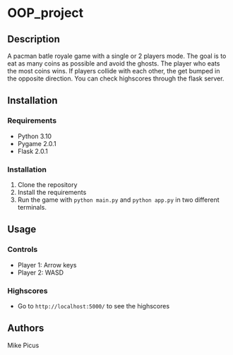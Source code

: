 # OOP_project 

## Description

A pacman batle royale game with a single or 2 players mode. The goal is to eat as many coins as possible and avoid the ghosts. The player who eats the most coins wins. If players collide with each other, the get bumped in the opposite direction. You can check highscores through the flask server.

## Installation

### Requirements

- Python 3.10
- Pygame 2.0.1
- Flask 2.0.1

### Installation

1. Clone the repository
2. Install the requirements
3. Run the game with `python main.py` and `python app.py` in two different terminals.

## Usage

### Controls

- Player 1: Arrow keys
- Player 2: WASD

### Highscores

- Go to `http://localhost:5000/` to see the highscores

## Authors

Mike Picus
